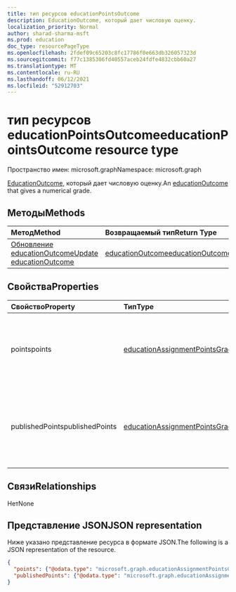 ```yaml
---
title: тип ресурсов educationPointsOutcome
description: EducationOutcome, который дает числовую оценку.
localization_priority: Normal
author: sharad-sharma-msft
ms.prod: education
doc_type: resourcePageType
ms.openlocfilehash: 2fdef09c65203c8fc17786f0e663db326057323d
ms.sourcegitcommit: f77c1385306fd40557aceb24fdfe4832cbb60a27
ms.translationtype: MT
ms.contentlocale: ru-RU
ms.lasthandoff: 06/12/2021
ms.locfileid: "52912703"
---
```

# <a name="educationpointsoutcome-resource-type"></a><span data-ttu-id="f3041-103">тип ресурсов educationPointsOutcome</span><span class="sxs-lookup"><span data-stu-id="f3041-103">educationPointsOutcome resource type</span></span>

<span data-ttu-id="f3041-104">Пространство имен: microsoft.graph</span><span class="sxs-lookup"><span data-stu-id="f3041-104">Namespace: microsoft.graph</span></span>

<span data-ttu-id="f3041-105">[EducationOutcome,](educationoutcome.md) который дает числовую оценку.</span><span class="sxs-lookup"><span data-stu-id="f3041-105">An [educationOutcome](educationoutcome.md) that gives a numerical grade.</span></span>

## <a name="methods"></a><span data-ttu-id="f3041-106">Методы</span><span class="sxs-lookup"><span data-stu-id="f3041-106">Methods</span></span>

| <span data-ttu-id="f3041-107">Метод</span><span class="sxs-lookup"><span data-stu-id="f3041-107">Method</span></span>       | <span data-ttu-id="f3041-108">Возвращаемый тип</span><span class="sxs-lookup"><span data-stu-id="f3041-108">Return Type</span></span> | <span data-ttu-id="f3041-109">Описание</span><span class="sxs-lookup"><span data-stu-id="f3041-109">Description</span></span> |
|:-------------|:------------|:------------|
| [<span data-ttu-id="f3041-110">Обновление educationOutcome</span><span class="sxs-lookup"><span data-stu-id="f3041-110">Update educationOutcome</span></span>](../api/educationoutcome-update.md) | [<span data-ttu-id="f3041-111">educationOutcome</span><span class="sxs-lookup"><span data-stu-id="f3041-111">educationOutcome</span></span>](educationoutcome.md) | <span data-ttu-id="f3041-112">Обновление объекта educationOutcome.</span><span class="sxs-lookup"><span data-stu-id="f3041-112">Update educationOutcome object.</span></span> |

## <a name="properties"></a><span data-ttu-id="f3041-113">Свойства</span><span class="sxs-lookup"><span data-stu-id="f3041-113">Properties</span></span>

| <span data-ttu-id="f3041-114">Свойство</span><span class="sxs-lookup"><span data-stu-id="f3041-114">Property</span></span>     | <span data-ttu-id="f3041-115">Тип</span><span class="sxs-lookup"><span data-stu-id="f3041-115">Type</span></span>        | <span data-ttu-id="f3041-116">Описание</span><span class="sxs-lookup"><span data-stu-id="f3041-116">Description</span></span> |
|:-------------|:------------|:------------|
|<span data-ttu-id="f3041-117">points</span><span class="sxs-lookup"><span data-stu-id="f3041-117">points</span></span>|[<span data-ttu-id="f3041-118">educationAssignmentPointsGrade</span><span class="sxs-lookup"><span data-stu-id="f3041-118">educationAssignmentPointsGrade</span></span>](educationassignmentpointsgrade.md)|<span data-ttu-id="f3041-119">Числовая оценка, предоставленная преподавателем для этого задания.</span><span class="sxs-lookup"><span data-stu-id="f3041-119">The numeric grade the teacher has given the student for this assignment.</span></span>|
|<span data-ttu-id="f3041-120">publishedPoints</span><span class="sxs-lookup"><span data-stu-id="f3041-120">publishedPoints</span></span>|[<span data-ttu-id="f3041-121">educationAssignmentPointsGrade</span><span class="sxs-lookup"><span data-stu-id="f3041-121">educationAssignmentPointsGrade</span></span>](educationassignmentpointsgrade.md)|<span data-ttu-id="f3041-122">Копия свойства точек, которое будет сделано после выпуска класса для учащегося.</span><span class="sxs-lookup"><span data-stu-id="f3041-122">A copy of the points property that is made when the grade is released to the student.</span></span>|

## <a name="relationships"></a><span data-ttu-id="f3041-123">Связи</span><span class="sxs-lookup"><span data-stu-id="f3041-123">Relationships</span></span>

<span data-ttu-id="f3041-124">Нет</span><span class="sxs-lookup"><span data-stu-id="f3041-124">None</span></span>

## <a name="json-representation"></a><span data-ttu-id="f3041-125">Представление JSON</span><span class="sxs-lookup"><span data-stu-id="f3041-125">JSON representation</span></span>

<span data-ttu-id="f3041-126">Ниже указано представление ресурса в формате JSON.</span><span class="sxs-lookup"><span data-stu-id="f3041-126">The following is a JSON representation of the resource.</span></span>

<!-- {
  "blockType": "resource",
  "optionalProperties": [

  ],
  "@odata.type": "microsoft.graph.educationPointsOutcome",
  "keyProperty": "id"
}-->

```json
{
  "points": {"@odata.type": "microsoft.graph.educationAssignmentPointsGrade"},
  "publishedPoints": {"@odata.type": "microsoft.graph.educationAssignmentPointsGrade"}
}
```

<!-- uuid: 16cd6b66-4b1a-43a1-adaf-3a886856ed98
2019-02-04 14:57:30 UTC -->
<!-- {
  "type": "#page.annotation",
  "description": "educationPointsOutcome resource",
  "keywords": "",
  "section": "documentation",
  "tocPath": ""
}-->

